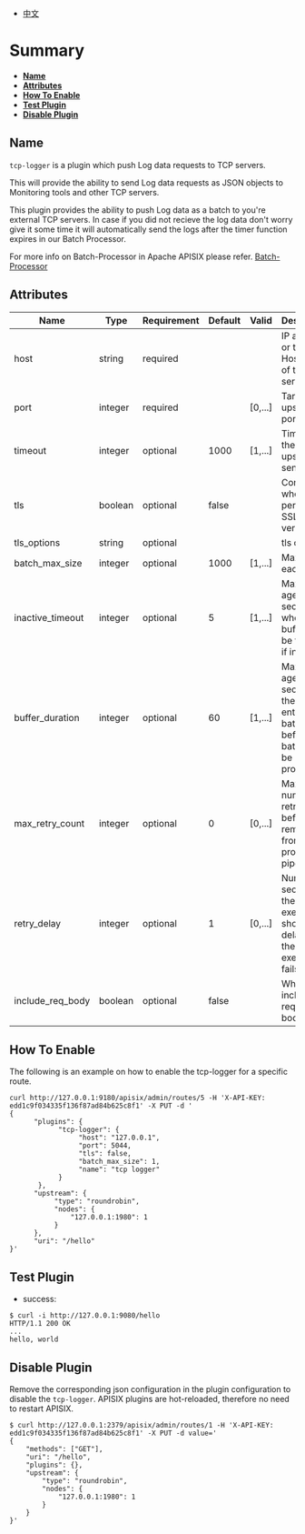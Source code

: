 <!--
#
# Licensed to the Apache Software Foundation (ASF) under one or more
# contributor license agreements.  See the NOTICE file distributed with
# this work for additional information regarding copyright ownership.
# The ASF licenses this file to You under the Apache License, Version 2.0
# (the "License"); you may not use this file except in compliance with
# the License.  You may obtain a copy of the License at
#
#     http://www.apache.org/licenses/LICENSE-2.0
#
# Unless required by applicable law or agreed to in writing, software
# distributed under the License is distributed on an "AS IS" BASIS,
# WITHOUT WARRANTIES OR CONDITIONS OF ANY KIND, either express or implied.
# See the License for the specific language governing permissions and
# limitations under the License.
#
-->

- [中文](../zh-cn/plugins/tcp-logger.md)

# Summary

- [**Name**](#name)
- [**Attributes**](#attributes)
- [**How To Enable**](#how-to-enable)
- [**Test Plugin**](#test-plugin)
- [**Disable Plugin**](#disable-plugin)

## Name

`tcp-logger` is a plugin which push Log data requests to TCP servers.

This will provide the ability to send Log data requests as JSON objects to Monitoring tools and other TCP servers.

This plugin provides the ability to push Log data as a batch to you're external TCP servers. In case if you did not recieve the log data don't worry give it some time it will automatically send the logs after the timer function expires in our Batch Processor.

For more info on Batch-Processor in Apache APISIX please refer.
[Batch-Processor](../batch-processor.md)

## Attributes

| Name             | Type    | Requirement | Default | Valid   | Description                                                                              |
| ---------------- | ------- | ----------- | ------- | ------- | ---------------------------------------------------------------------------------------- |
| host             | string  | required    |         |         | IP address or the Hostname of the TCP server.                                            |
| port             | integer | required    |         | [0,...] | Target upstream port.                                                                    |
| timeout          | integer | optional    | 1000    | [1,...] | Timeout for the upstream to send data.                                                   |
| tls              | boolean | optional    | false   |         | Control whether to perform SSL verification                                              |
| tls_options      | string  | optional    |         |         | tls options                                                                              |
| batch_max_size   | integer | optional    | 1000    | [1,...] | Max size of each batch                                                                   |
| inactive_timeout | integer | optional    | 5       | [1,...] | Maximum age in seconds when the buffer will be flushed if inactive                       |
| buffer_duration  | integer | optional    | 60      | [1,...] | Maximum age in seconds of the oldest entry in a batch before the batch must be processed |
| max_retry_count  | integer | optional    | 0       | [0,...] | Maximum number of retries before removing from the processing pipe line                  |
| retry_delay      | integer | optional    | 1       | [0,...] | Number of seconds the process execution should be delayed if the execution fails         |
| include_req_body | boolean | optional    | false   |         | Whether to include the request body                                                      |

## How To Enable

The following is an example on how to enable the tcp-logger for a specific route.

```shell
curl http://127.0.0.1:9180/apisix/admin/routes/5 -H 'X-API-KEY: edd1c9f034335f136f87ad84b625c8f1' -X PUT -d '
{
      "plugins": {
            "tcp-logger": {
                 "host": "127.0.0.1",
                 "port": 5044,
                 "tls": false,
                 "batch_max_size": 1,
                 "name": "tcp logger"
            }
       },
      "upstream": {
           "type": "roundrobin",
           "nodes": {
               "127.0.0.1:1980": 1
           }
      },
      "uri": "/hello"
}'
```

## Test Plugin

* success:

```shell
$ curl -i http://127.0.0.1:9080/hello
HTTP/1.1 200 OK
...
hello, world
```

## Disable Plugin

Remove the corresponding json configuration in the plugin configuration to disable the `tcp-logger`.
APISIX plugins are hot-reloaded, therefore no need to restart APISIX.

```shell
$ curl http://127.0.0.1:2379/apisix/admin/routes/1 -H 'X-API-KEY: edd1c9f034335f136f87ad84b625c8f1' -X PUT -d value='
{
    "methods": ["GET"],
    "uri": "/hello",
    "plugins": {},
    "upstream": {
        "type": "roundrobin",
        "nodes": {
            "127.0.0.1:1980": 1
        }
    }
}'
```
